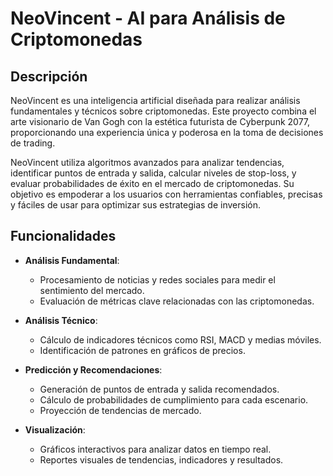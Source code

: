 # NeoVincent - AI para Análisis de Criptomonedas

## Descripción
NeoVincent es una inteligencia artificial diseñada para realizar análisis fundamentales y técnicos sobre criptomonedas. Este proyecto combina el arte visionario de Van Gogh con la estética futurista de Cyberpunk 2077, proporcionando una experiencia única y poderosa en la toma de decisiones de trading.

NeoVincent utiliza algoritmos avanzados para analizar tendencias, identificar puntos de entrada y salida, calcular niveles de stop-loss, y evaluar probabilidades de éxito en el mercado de criptomonedas. Su objetivo es empoderar a los usuarios con herramientas confiables, precisas y fáciles de usar para optimizar sus estrategias de inversión.

## Funcionalidades
- **Análisis Fundamental**:
  - Procesamiento de noticias y redes sociales para medir el sentimiento del mercado.
  - Evaluación de métricas clave relacionadas con las criptomonedas.

- **Análisis Técnico**:
  - Cálculo de indicadores técnicos como RSI, MACD y medias móviles.
  - Identificación de patrones en gráficos de precios.

- **Predicción y Recomendaciones**:
  - Generación de puntos de entrada y salida recomendados.
  - Cálculo de probabilidades de cumplimiento para cada escenario.
  - Proyección de tendencias de mercado.

- **Visualización**:
  - Gráficos interactivos para analizar datos en tiempo real.
  - Reportes visuales de tendencias, indicadores y resultados.

